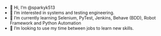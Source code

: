 - 👋 Hi, I’m @sparkyk513
- 👀 I’m interested in systems and testing engineering.
- 🌱 I’m currently learning Selenium, PyTest, Jenkins, Behave (BDD), Robot Framework and Python Automation
- 💞️ I’m looking to use my time between jobs to learn new skills.

<!---
sparkyk513/sparkyk513 is a ✨ special ✨ repository because its `README.md` (this file) appears on your GitHub profile.
You can click the Preview link to take a look at your changes.
--->
